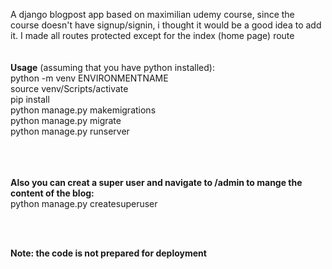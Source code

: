
A django blogpost app based on maximilian udemy course, since the course doesn't have signup/signin, i thought it would be a good idea to add it.
I made all routes protected except for the index (home page) route
<br />
<br />
<br />
<b>Usage</b> (assuming that you have python installed):<br />
python -m venv ENVIRONMENTNAME<br />
source venv/Scripts/activate<br />
pip install<br />
python manage.py makemigrations <br />
python manage.py migrate <br />
python manage.py runserver<br />
<br />
<br />
<br />

<b>Also you can creat a super user and navigate to /admin to mange the content of the blog:</b>
<br />
python manage.py createsuperuser

<br />
<br />

<b>Note: the code is not prepared for deployment</b>

